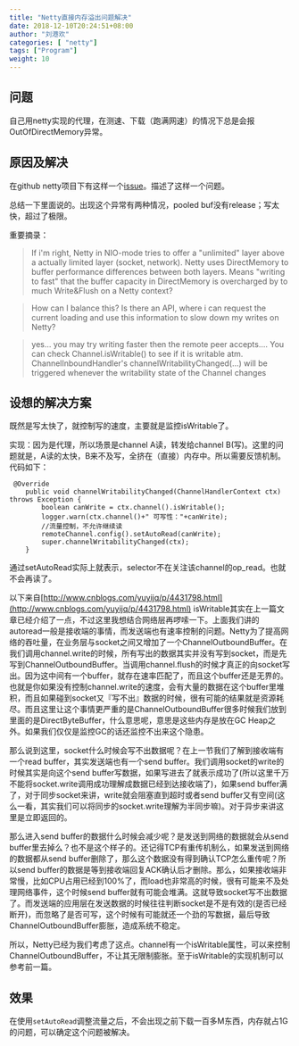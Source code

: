 ```yaml
---
title: "Netty直接内存溢出问题解决"
date: 2018-12-10T20:24:51+08:00
author: "刘港欢"
categories: [ "netty"]
tags: ["Program"]
weight: 10
---
```


## 问题
自己用netty实现的代理，在测速、下载（跑满网速）的情况下总是会报OutOfDirectMemory异常。

## 原因及解决
在github netty项目下有这样一个[issue](https://github.com/netty/netty/issues/7699)。描述了这样一个问题。

总结一下里面说的。出现这个异常有两种情况，pooled buf没有release；写太快，超过了极限。
<!--more-->

重要摘录：

 > If i'm right, Netty in NIO-mode tries to offer a "unlimited" layer above a actually limited layer (socket, network). Netty uses DirectMemory to buffer performance differences between both layers. Means "writing to fast" that the buffer capacity in DirectMemory is overcharged by to much Write&Flush on a Netty context?
 
 > How can I balance this? Is there an API, where i can request the current loading and use this information to slow down my writes on Netty?

> yes... you may try writing faster then the remote peer accepts.... You can check Channel.isWritable() to see if it is writable atm. ChannelInboundHandler's channelWritabilityChanged(...) will be triggered whenever the writability state of the Channel changes


## 设想的解决方案
既然是写太快了，就控制写的速度，主要就是监控isWritable了。

实现：因为是代理，所以场景是channel A读，转发给channel B(写)。这里的问题就是，A读的太快，B来不及写，全挤在（直接）内存中。所以需要反馈机制。代码如下：
```
 @Override
    public void channelWritabilityChanged(ChannelHandlerContext ctx) throws Exception {
        boolean canWrite = ctx.channel().isWritable();
        logger.warn(ctx.channel()+" 可写性："+canWrite);
        //流量控制，不允许继续读
        remoteChannel.config().setAutoRead(canWrite);
        super.channelWritabilityChanged(ctx);
    }
   ```
通过setAutoRead实际上就表示，selector不在关注该channel的op_read。也就不会再读了。


以下来自[http://www.cnblogs.com/yuyijq/p/4431798.html](http://www.cnblogs.com/yuyijq/p/4431798.html)
isWritable其实在上一篇文章已经介绍了一点，不过这里我想结合网络层再啰嗦一下。上面我们讲的autoread一般是接收端的事情，而发送端也有速率控制的问题。Netty为了提高网络的吞吐量，在业务层与socket之间又增加了一个ChannelOutboundBuffer。在我们调用channel.write的时候，所有写出的数据其实并没有写到socket，而是先写到ChannelOutboundBuffer。当调用channel.flush的时候才真正的向socket写出。因为这中间有一个buffer，就存在速率匹配了，而且这个buffer还是无界的。也就是你如果没有控制channel.write的速度，会有大量的数据在这个buffer里堆积，而且如果碰到socket又『写不出』数据的时候，很有可能的结果就是资源耗尽。而且这里让这个事情更严重的是ChannelOutboundBuffer很多时候我们放到里面的是DirectByteBuffer，什么意思呢，意思是这些内存是放在GC Heap之外。如果我们仅仅是监控GC的话还监控不出来这个隐患。

那么说到这里，socket什么时候会写不出数据呢？在上一节我们了解到接收端有一个read buffer，其实发送端也有一个send buffer。我们调用socket的write的时候其实是向这个send buffer写数据，如果写进去了就表示成功了(所以这里千万不能将socket.write调用成功理解成数据已经到达接收端了)，如果send buffer满了，对于同步socket来讲，write就会阻塞直到超时或者send buffer又有空间(这么一看，其实我们可以将同步的socket.write理解为半同步嘛)。对于异步来讲这里是立即返回的。 

那么进入send buffer的数据什么时候会减少呢？是发送到网络的数据就会从send buffer里去掉么？也不是这个样子的。还记得TCP有重传机制么，如果发送到网络的数据都从send buffer删除了，那么这个数据没有得到确认TCP怎么重传呢？所以send buffer的数据是等到接收端回复ACK确认后才删除。那么，如果接收端非常慢，比如CPU占用已经到100%了，而load也非常高的时候，很有可能来不及处理网络事件，这个时候send buffer就有可能会堆满。这就导致socket写不出数据了。而发送端的应用层在发送数据的时候往往判断socket是不是有效的(是否已经断开)，而忽略了是否可写，这个时候有可能就还一个劲的写数据，最后导致ChannelOutboundBuffer膨胀，造成系统不稳定。

所以，Netty已经为我们考虑了这点。channel有一个isWritable属性，可以来控制ChannelOutboundBuffer，不让其无限制膨胀。至于isWritable的实现机制可以参考前一篇。

## 效果

在使用`setAutoRead`调整流量之后，不会出现之前下载一百多M东西，内存就占1G的问题，可以确定这个问题被解决。